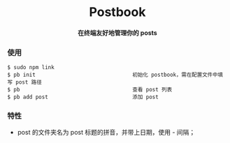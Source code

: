 <h1 align="center">
Postbook
</h1>

<h4 align="center">
在终端友好地管理你的 posts
</h4>

### 使用

```
$ sudo npm link
$ pb init                               初始化 postbook，需在配置文件中填写 post 路径
$ pb                                    查看 post 列表
$ pb add post                           添加 post
```

### 特性

- post 的文件夹名为 post 标题的拼音，并带上日期，使用 - 间隔；
